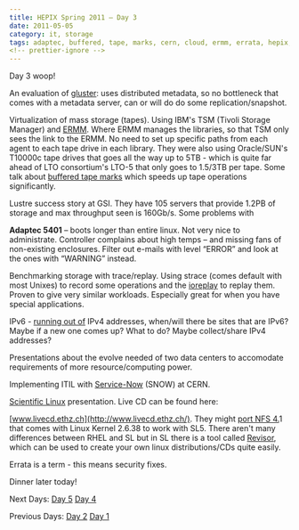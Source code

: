 ```yaml
---
title: HEPIX Spring 2011 – Day 3
date: 2011-05-05
category: it, storage
tags: adaptec, buffered, tape, marks, cern, cloud, ermm, errata, hepix, hepix, spring, 2011, ibm, ioapps, ioreplay, ipv4, ipv6, lustre, oracle, scientific, linux, service, now, sl, strace, sun, t10000c, tape, drive, tsm
<!-- prettier-ignore -->
---
```


Day 3 woop!

An evaluation of [gluster](http://www.gluster.org/ "gluster.org"): uses
distributed metadata, so no bottleneck that comes with a metadata server, can or
will do do some replication/snapshot.

Virtualization of mass storage (tapes). Using IBM's TSM (Tivoli Storage Manager)
and
[ERMM](http://www-935.ibm.com/services/de/igs/pdf/br-stor-enterprise-remove-mm-en.pdf "links to pdf on ibm.com").
Where ERMM manages the libraries, so that TSM only sees the link to the ERMM. No
need to set up specific paths from each agent to each tape drive in each
library. They were also using Oracle/SUN's T10000c tape drives that goes all the
way up to 5TB - which is quite far ahead of LTO consortium's LTO-5 that only
goes to 1.5/3TB per tape. Some talk about
[buffered tape marks](http://publib.boulder.ibm.com/infocenter/zos/v1r10/index.jsp?topic=/com.ibm.zos.r10.idad500/buftms.htm "on boulder.ibm.com")
which speeds up tape operations significantly.

Lustre success story at GSI. They have 105 servers that provide 1.2PB of storage
and max throughput seen is 160Gb/s. Some problems with

**Adaptec 5401** – boots longer than entire linux. Not very nice to
administrate. Controller complains about high temps – and missing fans of
non-existing enclosures. Filter out e-mails with level “ERROR” and look at the
ones with “WARNING” instead.

Benchmarking storage with trace/replay. Using strace (comes default with most
Unixes) to record some operations and the
[ioreplay](http://code.google.com/p/ioapps "ioapps on google code") to replay
them. Proven to give very similar workloads. Especially great for when you have
special applications.

IPv6 - [running out of](http://www.potaroo.net/tools/ipv4/ "clear") IPv4
addresses, when/will there be sites that are IPv6? Maybe if a new one comes up?
What to do? Maybe collect/share IPv4 addresses?

Presentations about the evolve needed of two data centers to accomodate
requirements of more resource/computing power.

Implementing ITIL with [Service-Now](http://www.service-now.com/ "service-now")
(SNOW) at CERN.

[Scientific Linux](http://www.scientificlinux.org/ ".org") presentation. Live CD
can be found here:

[www.livecd.ethz.ch](http://www.livecd.ethz.ch/). They might
[port NFS 4.](http://pnfs.com/ "pnfs.com")1 that comes with Linux Kernel 2.6.38
to work with SL5. There aren't many differences between RHEL and SL but in SL
there is a tool called
[Revisor](https://www.scientificlinux.org/distributions/6x/build/sites "howto"),
which can be used to create your own linux distributions/CDs quite easily.

Errata is a term - this means security fixes.

Dinner later today!

Next Days:
[Day 5](https://www.guldmyr.com/hepix-spring-2011-%e2%80%93-day-5/ "day5")
[Day 4](https://www.guldmyr.com/hepix-spring-2011-day-4/ "day4")

Previous Days:
[Day 2](https://www.guldmyr.com/hepix-spring-2011-%e2%80%93-day-2/ "day2")
[Day 1](https://www.guldmyr.com/hepix-spring-2011-day-1/ "day1")
